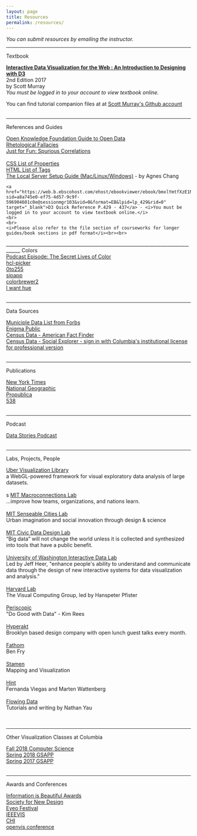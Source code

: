 ```yaml
---
layout: page
title: Resources
permalink: /resources/
---
```


<i>You can submit resources by emailing the instructor.</i>

____________________________________________________________________________________
<span id="rTitle">Textbook</span><br>

<div id ="rItem">
<a href="https://web-b-ebscohost-com.ezproxy.cul.columbia.edu/ehost/detail/detail?vid=0&sid=827c702a-cdb2-4ed6-951e-adfc2f0b5029%40pdc-v-sessmgr06&bdata=JnNpdGU9ZWhvc3QtbGl2ZSZzY29wZT1zaXRl#AN=1570142&db=nlebk" target="_blank"><strong><u>Interactive Data Visualization for the Web : An Introduction to Designing with D3</u></strong> </a><br>
2nd Edition 2017<br>
by Scott Murray<br>
 <i>You must be logged in to your account to view textbook online.</i><br>

You can find tutorial companion files at at <a href="https://github.com/alignedleft/d3-book" target="_blank"><u>Scott Murray's Github account</u></a>
<br>
<br>
</div>


____________________________________________________________________________________
<span id="rTitle">References and Guides</span>


<div id ="rItem">
    <a href="https://okfn.org/opendata/how-to-open-data/" target="_blank">Open Knowledge Foundation Guide to Open Data</a><br>
    <a href="https://informationisbeautiful.net/visualizations/rhetological-fallacies/" target="_blank">Rhetological Fallacies</a><br>
    <a href="http://www.tylervigen.com/spurious-correlations" target="_blank">Just for Fun: Spurious Correlations</a><br><br>
    <a href="https://www.w3schools.com/cssref/default.asp" target="_blank">CSS List of Properties</a><br>
    <a href="https://www.w3schools.com/tags/default.asp" target="_blank">HTML List of Tags</a><br>
    <a href="http://agneschang.net/gsapp-dataviz-archhum/t3.shtml" target="_blank">The Local Server Setup Guide (Mac/Linux/Windows)</a> - by Agnes Chang<br>

    <a href="https://web.b.ebscohost.com/ehost/ebookviewer/ebook/bmxlYmtfXzE1NzAxNDJfX0FO0?sid=a8a745e0-ef75-4d57-9c9f-596904601c0e@sessionmgr103&vid=0&format=EB&lpid=lp_429&rid=0" target="_blank">D3 Quick Reference P.429 - 437</a> - <i>You must be logged in to your account to view textbook online.</i>
    <br>
    <br>
    <i>Please also refer to the file section of courseworks for longer guides/book sections in pdf format</i><br><br>
</div>
____________________________________________________________________________________
<span id="rTitle">Colors</span>
<div id ="rItem">
<a href="https://99percentinvisible.org/episode/the-secret-lives-of-color/" target="_blank">Podcast Episode: The Secret Lives of Color</a><br>
<a href="http://tristen.ca/hcl-picker/#/hlc/6/1/15534C/E2E062" target="_blank">hcl-picker</a><br>
<a href="http://www.0to255.com/" target="_blank">0to255</a><br>
<a href="https://sipapp.io/" target="_blank">sipapp</a><br>
<a href="http://colorbrewer2.org" target="_blank">colorbrewer2</a><br>
<a href="http://tools.medialab.sciences-po.fr/iwanthue/" target="_blank">I want hue</a><br><br>
</div>

____________________________________________________________________________________
<span id="rTitle">Data Sources</span>
<div id ="rItem">
     <a href="https://www.forbes.com/sites/metabrown/2017/06/30/quick-links-to-municipal-open-data-portals-for-85-us-cities/#2a1c0342290c" target="_blank">Municiple Data List from Forbs</a><br>
    <a href="https://public.enigma.com/" target="_blank">Enigma Public</a><br>
    <a href="https://factfinder.census.gov/faces/nav/jsf/pages/index.xhtml" target="_blank">Census Data -  American Fact Finder</a><br>
    <a href="https://www.socialexplorer.com/explore-maps" target="_blank">Census Data - Social Explorer - sign in with Columbia's institutional license for professional version</a><br>
    <br>
</div>



____________________________________________________________________________________
<span id="rTitle">Publications</span>
<div id ="rItem">
    <a href="https://www.nytimes.com/interactive/2018/us/2018-year-in-graphics.html" target="_blank">New York Times</a><br>
    <a href="https://www.nationalgeographic.org/" target="_blank">National Geographic</a><br>
    <a href="https://www.propublica.org/" target="_blank">Propublica</a><br>
    <a href="https://fivethirtyeight.com/" target="_blank">538</a><br>
    <br>
</div>



____________________________________________________________________________________
<span id="rTitle">Podcast</span>
<div id ="rItem">
    <a href="http://datastori.es/" target="_blank">Data Stories Podcast</a><br>
    <br>
</div>

____________________________________________________________________________________
<span id="rTitle">Labs, Projects, People</span>
<div id ="rItem">
    <a href="http://deck.gl/#/" target="_blank">Uber Visualization Library</a><br> a WebGL-powered framework for visual exploratory data analysis of large datasets.<br><br>s
    <a href="http://macro.media.mit.edu/" target="_blank">MIT Macroconnections Lab</a><br> ...improve how teams, organizations, and nations learn.<br><br>
    <a href="http://senseable.mit.edu/" target="_blank">MIT Senseable Cities Lab</a><br>  Urban imagination and social innovation through design & science<br><br>
    <a href="http://civicdatadesignlab.mit.edu/" target="_blank">MIT Civic Data Design Lab</a><br>  “Big data” will not change the world unless it is collected and synthesized into tools that have a public benefit.<br><br>
    <a href="http://idl.cs.washington.edu/" target="_blank">University of Washington Interactive Data Lab</a><br>Led by Jeff Heer, "enhance people's ability to understand and communicate data through the design of new interactive systems for data visualization and analysis."<br><br> 
    <a href="https://vcg.seas.harvard.edu/" target="_blank">Harvard Lab</a><br>The Visual Computing Group, led by Hanspeter Pfister<br><br>
    <a href="https://periscopic.com/" target="_blank">Periscopic</a><br>"Do Good with Data" - Kim Rees<br><br>
    <a href="http://www.hyperakt.com/" target="_blank">Hyperakt</a><br> Brooklyn based design company with open lunch guest talks every month.<br><br>
    <a href="https://fathom.info/" target="_blank">Fathom</a><br> Ben Fry<br><br>
    <a href="https://stamen.com/" target="_blank">Stamen</a><br> Mapping and Visualization <br><br>
    <a href="http://hint.fm/wind/" target="_blank">Hint</a><br> Fernanda Viegas and Marten Wattenberg<br><br>
    <a href="https://flowingdata.com/" target="_blank">Flowing Data</a><br> Tutorials and writing by Nathan Yau <br><br>
    <br>
</div>


____________________________________________________________________________________
<span id="rTitle">Other Visualization Classes at Columbia</span>
<div id ="rItem">
<a href="https://columbiaviz.github.io/2018f_w4995/" target="_blank">Fall 2018 Computer Science</a><br> 
<a href="http://agneschang.net/gsapp-dataviz-archhum/" target="_blank">Spring 2018 GSAPP</a><br>
<a href="https://github.com/juanfrans-courses/dataViz_arch_hum/blob/master/Spring_2017/Syllabus.md" target="_blank">Spring 2017 GSAPP</a><br><br>
</div>

____________________________________________________________________________________
<span id="rTitle">Awards and Conferences</span>
<div id ="rItem">
<a href="https://www.informationisbeautifulawards.com/news/118-the-nyt-s-best-data-visualizations-of-the-year
" target="_blank">Information is Beautiful Awards</a><br>
<a href="https://www.snd.org/" target="_blank">Society for New Design</a><br>
<a href="http://eyeofestival.com/" target="_blank">Eyeo Festival</a><br>
<a href="http://ieeevis.org/year/2019/welcome" target="_blank">IEEEVIS</a><br>
<a href="https://chi2019.acm.org/" target="_blank">CHI</a><br>
<a href="http://www.openvisconf.com/" target="_blank">openvis conference</a><br>
<br>
</div>